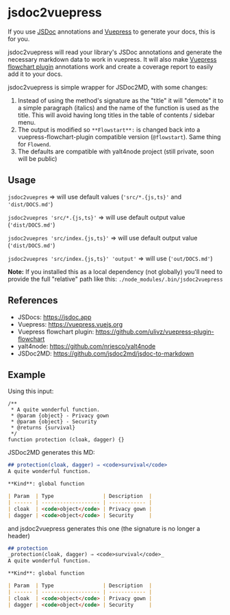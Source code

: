 # jsdoc2vuepress

If you use [JSDoc](https://jsdoc.app) annotations and [Vuepress](https://vuepress.vuejs.org) to generate your docs, this is for you.

jsdoc2vuepress will read your library's JSDoc annotations and generate the necessary markdown data to work in vuepress. It will also make [Vuepress flowchart plugin](https://github.com/ulivz/vuepress-plugin-flowchart) annotations work and create a coverage report to easily add it to your docs.

jsdoc2vuepress is simple wrapper for JSDoc2MD, with some changes:
1. Instead of using the method's signature as the "title" it will "demote" it to a simple paragraph (italics) and the name of the function is used as the title. This will avoid having long titles in the table of contents / sidebar menu.
2. The output is modified so `**Flowstart**:` is changed back into a vuepress-flowchart-plugin compatible version (`@flowstart`). Same thing for `Flowend`.
3. The defaults are compatible with yalt4node project (still private, soon will be public)


## Usage

`jsdoc2vuepres` => will use default values (`'src/*.{js,ts}'` and `'dist/DOCS.md'`)

`jsdoc2vuepres 'src/*.{js,ts}'` => will use default output value (`'dist/DOCS.md'`)

`jsdoc2vuepres 'src/index.{js,ts}'` => will use default output value (`'dist/DOCS.md'`)

`jsdoc2vuepres 'src/index.{js,ts}' 'output'` => will use (`'out/DOCS.md'`)

**Note:** If you installed this as a local dependency (not globally) you'll need to provide the full "relative" path like this: `./node_modules/.bin/jsdoc2vuepress`


## References

- JSDocs: https://jsdoc.app
- Vuepress: https://vuepress.vuejs.org
- Vuepress flowchart plugin: https://github.com/ulivz/vuepress-plugin-flowchart
- yalt4node: https://github.com/nriesco/yalt4node
- JSDoc2MD: https://github.com/jsdoc2md/jsdoc-to-markdown


## Example

Using this input:

```
/**
 * A quite wonderful function.
 * @param {object} - Privacy gown
 * @param {object} - Security
 * @returns {survival}
 */
function protection (cloak, dagger) {}
```


JSDoc2MD generates this MD:

```markdown
## protection(cloak, dagger) ⇒ <code>survival</code>
A quite wonderful function.

**Kind**: global function

| Param  | Type                | Description  |
| ------ | ------------------- | ------------ |
| cloak  | <code>object</code> | Privacy gown |
| dagger | <code>object</code> | Security     |
```

and jsdoc2vuepress generates this one (the signature is no longer a header)

```markdown
## protection
_protection(cloak, dagger) ⇒ <code>survival</code>_
A quite wonderful function.

**Kind**: global function

| Param  | Type                | Description  |
| ------ | ------------------- | ------------ |
| cloak  | <code>object</code> | Privacy gown |
| dagger | <code>object</code> | Security     |
```